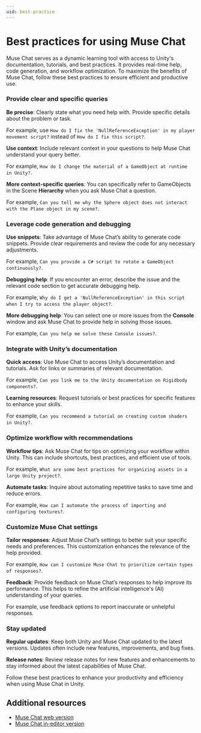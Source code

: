 ```yaml
---
uid: best-practice
---
```


# Best practices for using Muse Chat

Muse Chat serves as a dynamic learning tool with access to Unity's documentation, tutorials, and best practices. It provides real-time help, code generation, and workflow optimization. To maximize the benefits of Muse Chat, follow these best practices to ensure efficient and productive use.

### Provide clear and specific queries

**Be precise**: Clearly state what you need help with. Provide specific details about the problem or task.

For example, use `How do I fix the 'NullReferenceException' in my player movement script?` instead of `How do I fix this script?`.

**Use context**: Include relevant context in your questions to help Muse Chat understand your query better.

For example, `How do I change the material of a GameObject at runtime in Unity?`.

**More context-specific queries**: You can specifically refer to GameObjects in the Scene **Hierarchy** when you ask Muse Chat a question.

For example, `Can you tell me why the Sphere object does not interact with the Plane object in my scene?`.

### Leverage code generation and debugging

**Use snippets**: Take advantage of Muse Chat’s ability to generate code snippets. Provide clear requirements and review the code for any necessary adjustments.

For example, `Can you provide a C# script to rotate a GameObject continuously?`.

**Debugging help**: If you encounter an error, describe the issue and the relevant code section to get accurate debugging help.

For example, `Why do I get a 'NullReferenceException' in this script when I try to access the player object?`.

**More debugging help**: You can select one or more issues from the **Console** window and ask Muse Chat to provide help in solving those issues.

For example, `Can you help me solve these Console issues?`.

### Integrate with Unity’s documentation

**Quick access**: Use Muse Chat to access Unity’s documentation and tutorials. Ask for links or summaries of relevant documentation.

For example, `Can you link me to the Unity documentation on Rigidbody components?`.

**Learning resources**: Request tutorials or best practices for specific features to enhance your skills.

For example, `Can you recommend a tutorial on creating custom shaders in Unity?`.

### Optimize workflow with recommendations

**Workflow tips**: Ask Muse Chat for tips on optimizing your workflow within Unity. This can include shortcuts, best practices, and efficient use of tools.

For example, `What are some best practices for organizing assets in a large Unity project?`.

**Automate tasks**: Inquire about automating repetitive tasks to save time and reduce errors.

For example, `How can I automate the process of importing and configuring textures?`.

### Customize Muse Chat settings

**Tailor responses**: Adjust Muse Chat’s settings to better suit your specific needs and preferences. This customization enhances the relevance of the help provided.

For example, `How can I customize Muse Chat to prioritize certain types of responses?`.

**Feedback**: Provide feedback on Muse Chat’s responses to help improve its performance. This helps to refine the artificial intelligence's (AI) understanding of your queries.

For example, use feedback options to report inaccurate or unhelpful responses.

### Stay updated

**Regular updates**: Keep both Unity and Muse Chat updated to the latest versions. Updates often include new features, improvements, and bug fixes.

**Release notes**: Review release notes for new features and enhancements to stay informed about the latest capabilities of Muse Chat.

Follow these best practices to enhance your productivity and efficiency when using Muse Chat in Unity.

## Additional resources

* [Muse Chat web version](web-chat.md)
* [Muse Chat in-editor version](editor-chat.md)